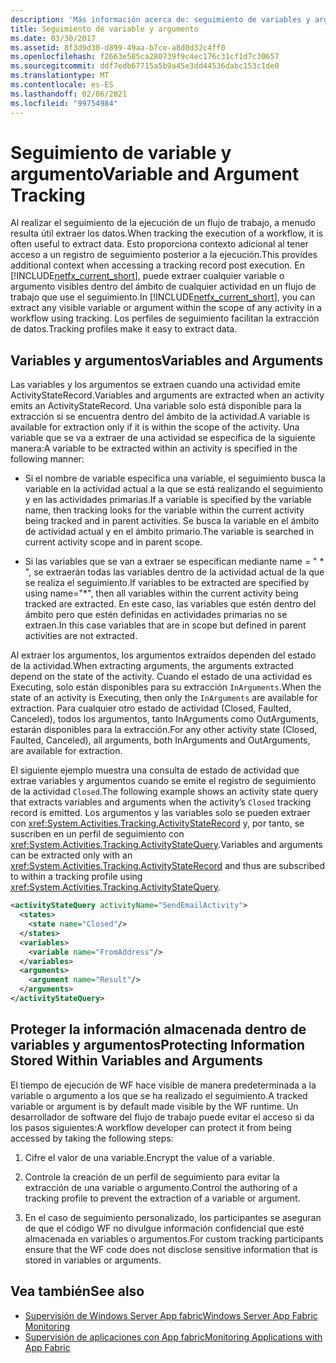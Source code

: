 ```yaml
---
description: 'Más información acerca de: seguimiento de variables y argumentos'
title: Seguimiento de variable y argumento
ms.date: 03/30/2017
ms.assetid: 8f3d9d30-d899-49aa-b7ce-a8d0d32c4ff0
ms.openlocfilehash: f2663e585ca280739f9c4ec176c31cf1d7c30657
ms.sourcegitcommit: ddf7edb67715a5b9a45e3dd44536dabc153c1de0
ms.translationtype: MT
ms.contentlocale: es-ES
ms.lasthandoff: 02/06/2021
ms.locfileid: "99754984"
---
```

# <a name="variable-and-argument-tracking"></a><span data-ttu-id="c69c5-103">Seguimiento de variable y argumento</span><span class="sxs-lookup"><span data-stu-id="c69c5-103">Variable and Argument Tracking</span></span>

<span data-ttu-id="c69c5-104">Al realizar el seguimiento de la ejecución de un flujo de trabajo, a menudo resulta útil extraer los datos.</span><span class="sxs-lookup"><span data-stu-id="c69c5-104">When tracking the execution of a workflow, it is often useful to extract data.</span></span> <span data-ttu-id="c69c5-105">Esto proporciona contexto adicional al tener acceso a un registro de seguimiento posterior a la ejecución.</span><span class="sxs-lookup"><span data-stu-id="c69c5-105">This provides additional context when accessing a tracking record post execution.</span></span> <span data-ttu-id="c69c5-106">En [!INCLUDE[netfx_current_short](../../../includes/netfx-current-short-md.md)], puede extraer cualquier variable o argumento visibles dentro del ámbito de cualquier actividad en un flujo de trabajo que use el seguimiento.</span><span class="sxs-lookup"><span data-stu-id="c69c5-106">In [!INCLUDE[netfx_current_short](../../../includes/netfx-current-short-md.md)], you can extract any visible variable or argument within the scope of any activity in a workflow using tracking.</span></span> <span data-ttu-id="c69c5-107">Los perfiles de seguimiento facilitan la extracción de datos.</span><span class="sxs-lookup"><span data-stu-id="c69c5-107">Tracking profiles make it easy to extract data.</span></span>  
  
## <a name="variables-and-arguments"></a><span data-ttu-id="c69c5-108">Variables y argumentos</span><span class="sxs-lookup"><span data-stu-id="c69c5-108">Variables and Arguments</span></span>  

 <span data-ttu-id="c69c5-109">Las variables y los argumentos se extraen cuando una actividad emite ActivityStateRecord.</span><span class="sxs-lookup"><span data-stu-id="c69c5-109">Variables and arguments are extracted when an activity emits an ActivityStateRecord.</span></span>  <span data-ttu-id="c69c5-110">Una variable solo está disponible para la extracción si se encuentra dentro del ámbito de la actividad.</span><span class="sxs-lookup"><span data-stu-id="c69c5-110">A variable is available for extraction only if it is within the scope of the activity.</span></span> <span data-ttu-id="c69c5-111">Una variable que se va a extraer de una actividad se especifica de la siguiente manera:</span><span class="sxs-lookup"><span data-stu-id="c69c5-111">A variable to be extracted within an activity is specified in the following manner:</span></span>  
  
- <span data-ttu-id="c69c5-112">Si el nombre de variable especifica una variable, el seguimiento busca la variable en la actividad actual a la que se está realizando el seguimiento y en las actividades primarias.</span><span class="sxs-lookup"><span data-stu-id="c69c5-112">If a variable is specified by the variable name, then tracking looks for the variable within the current activity being tracked and in parent activities.</span></span> <span data-ttu-id="c69c5-113">Se busca la variable en el ámbito de actividad actual y en el ámbito primario.</span><span class="sxs-lookup"><span data-stu-id="c69c5-113">The variable is searched in current activity scope and in parent scope.</span></span>  
  
- <span data-ttu-id="c69c5-114">Si las variables que se van a extraer se especifican mediante name = " \* ", se extraerán todas las variables dentro de la actividad actual de la que se realiza el seguimiento.</span><span class="sxs-lookup"><span data-stu-id="c69c5-114">If variables to be extracted are specified by using name="\*", then all variables within the current activity being tracked are extracted.</span></span> <span data-ttu-id="c69c5-115">En este caso, las variables que estén dentro del ámbito pero que estén definidas en actividades primarias no se extraen.</span><span class="sxs-lookup"><span data-stu-id="c69c5-115">In this case variables that are in scope but defined in parent activities are not extracted.</span></span>  
  
 <span data-ttu-id="c69c5-116">Al extraer los argumentos, los argumentos extraídos dependen del estado de la actividad.</span><span class="sxs-lookup"><span data-stu-id="c69c5-116">When extracting arguments, the arguments extracted depend on the state of the activity.</span></span> <span data-ttu-id="c69c5-117">Cuando el estado de una actividad es Executing, solo están disponibles para su extracción `InArguments`.</span><span class="sxs-lookup"><span data-stu-id="c69c5-117">When the state of an activity is Executing, then only the `InArguments` are available for extraction.</span></span> <span data-ttu-id="c69c5-118">Para cualquier otro estado de actividad (Closed, Faulted, Canceled), todos los argumentos, tanto InArguments como OutArguments, estarán disponibles para la extracción.</span><span class="sxs-lookup"><span data-stu-id="c69c5-118">For any other activity state (Closed, Faulted, Canceled), all arguments, both InArguments and OutArguments, are available for extraction.</span></span>  
  
 <span data-ttu-id="c69c5-119">El siguiente ejemplo muestra una consulta de estado de actividad que extrae variables y argumentos cuando se emite el registro de seguimiento de la actividad `Closed`.</span><span class="sxs-lookup"><span data-stu-id="c69c5-119">The following example shows an activity state query that extracts variables and arguments when the activity’s `Closed` tracking record is emitted.</span></span> <span data-ttu-id="c69c5-120">Los argumentos y las variables solo se pueden extraer con <xref:System.Activities.Tracking.ActivityStateRecord> y, por tanto, se suscriben en un perfil de seguimiento con <xref:System.Activities.Tracking.ActivityStateQuery>.</span><span class="sxs-lookup"><span data-stu-id="c69c5-120">Variables and arguments can be extracted only with an <xref:System.Activities.Tracking.ActivityStateRecord> and thus are subscribed to within a tracking profile using <xref:System.Activities.Tracking.ActivityStateQuery>.</span></span>  
  
```xml  
<activityStateQuery activityName="SendEmailActivity">  
  <states>  
    <state name="Closed"/>  
  </states>  
  <variables>  
    <variable name="FromAddress"/>  
  </variables>  
  <arguments>  
    <argument name="Result"/>  
  </arguments>  
</activityStateQuery>  
```  
  
## <a name="protecting-information-stored-within-variables-and-arguments"></a><span data-ttu-id="c69c5-121">Proteger la información almacenada dentro de variables y argumentos</span><span class="sxs-lookup"><span data-stu-id="c69c5-121">Protecting Information Stored Within Variables and Arguments</span></span>  

 <span data-ttu-id="c69c5-122">El tiempo de ejecución de WF hace visible de manera predeterminada a la variable o argumento a los que se ha realizado el seguimiento.</span><span class="sxs-lookup"><span data-stu-id="c69c5-122">A tracked variable or argument is by default made visible by the WF runtime.</span></span> <span data-ttu-id="c69c5-123">Un desarrollador de software del flujo de trabajo puede evitar el acceso si da los pasos siguientes:</span><span class="sxs-lookup"><span data-stu-id="c69c5-123">A workflow developer can protect it from being accessed by taking the following steps:</span></span>  
  
1. <span data-ttu-id="c69c5-124">Cifre el valor de una variable.</span><span class="sxs-lookup"><span data-stu-id="c69c5-124">Encrypt the value of a variable.</span></span>  
  
2. <span data-ttu-id="c69c5-125">Controle la creación de un perfil de seguimiento para evitar la extracción de una variable o argumento.</span><span class="sxs-lookup"><span data-stu-id="c69c5-125">Control the authoring of a tracking profile to prevent the extraction of a variable or argument.</span></span>  
  
3. <span data-ttu-id="c69c5-126">En el caso de seguimiento personalizado, los participantes se aseguran de que el código WF no divulgue información confidencial que esté almacenada en variables o argumentos.</span><span class="sxs-lookup"><span data-stu-id="c69c5-126">For custom tracking participants ensure that the WF code does not disclose sensitive information that is stored in variables or arguments.</span></span>  
  
## <a name="see-also"></a><span data-ttu-id="c69c5-127">Vea también</span><span class="sxs-lookup"><span data-stu-id="c69c5-127">See also</span></span>

- <span data-ttu-id="c69c5-128">[Supervisión de Windows Server App fabric](/previous-versions/appfabric/ee677251(v=azure.10))</span><span class="sxs-lookup"><span data-stu-id="c69c5-128">[Windows Server App Fabric Monitoring](/previous-versions/appfabric/ee677251(v=azure.10))</span></span>
- <span data-ttu-id="c69c5-129">[Supervisión de aplicaciones con App fabric](/previous-versions/appfabric/ee677276(v=azure.10))</span><span class="sxs-lookup"><span data-stu-id="c69c5-129">[Monitoring Applications with App Fabric](/previous-versions/appfabric/ee677276(v=azure.10))</span></span>
